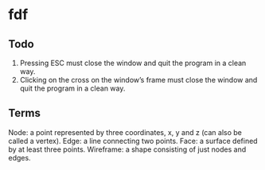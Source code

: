 # fdf


## Todo
1. Pressing ESC must close the window and quit the program in a clean way.
2. Clicking on the cross on the window’s frame must close the window and quit the
program in a clean way.

## Terms
Node: a point represented by three coordinates, x, y and z (can also be called a vertex).
Edge: a line connecting two points.
Face: a surface defined by at least three points.
Wireframe: a shape consisting of just nodes and edges.